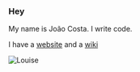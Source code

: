 ### Hey

My name is João Costa. I write code.

I have a [website](https://joaocosta.dev) and a [wiki](https://wiki.joaocosta.dev)

![Louise](https://joaocosta.dev/static/louise.png)
